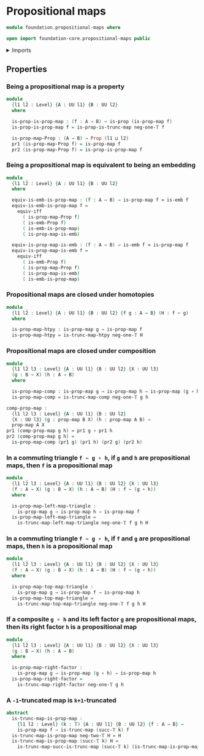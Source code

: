 # Propositional maps

```agda
module foundation.propositional-maps where

open import foundation-core.propositional-maps public
```

<details><summary>Imports</summary>

```agda
open import foundation.dependent-pair-types
open import foundation.embeddings
open import foundation.function-types
open import foundation.logical-equivalences
open import foundation.truncated-maps
open import foundation.universe-levels

open import foundation-core.equivalences
open import foundation-core.homotopies
open import foundation-core.propositions
open import foundation-core.truncation-levels
```

</details>

## Properties

### Being a propositional map is a property

```agda
module _
  {l1 l2 : Level} {A : UU l1} {B : UU l2}
  where

  is-prop-is-prop-map : (f : A → B) → is-prop (is-prop-map f)
  is-prop-is-prop-map f = is-prop-is-trunc-map neg-one-𝕋 f

  is-prop-map-Prop : (A → B) → Prop (l1 ⊔ l2)
  pr1 (is-prop-map-Prop f) = is-prop-map f
  pr2 (is-prop-map-Prop f) = is-prop-is-prop-map f
```

### Being a propositional map is equivalent to being an embedding

```agda
module _
  {l1 l2 : Level} {A : UU l1} {B : UU l2}
  where

  equiv-is-emb-is-prop-map : (f : A → B) → is-prop-map f ≃ is-emb f
  equiv-is-emb-is-prop-map f =
    equiv-iff
      ( is-prop-map-Prop f)
      ( is-emb-Prop f)
      ( is-emb-is-prop-map)
      ( is-prop-map-is-emb)

  equiv-is-prop-map-is-emb : (f : A → B) → is-emb f ≃ is-prop-map f
  equiv-is-prop-map-is-emb f =
    equiv-iff
      ( is-emb-Prop f)
      ( is-prop-map-Prop f)
      ( is-prop-map-is-emb)
      ( is-emb-is-prop-map)
```

### Propositional maps are closed under homotopies

```agda
module _
  {l1 l2 : Level} {A : UU l1} {B : UU l2} {f g : A → B} (H : f ~ g)
  where

  is-prop-map-htpy : is-prop-map g → is-prop-map f
  is-prop-map-htpy = is-trunc-map-htpy neg-one-𝕋 H
```

### Propositional maps are closed under composition

```agda
module _
  {l1 l2 l3 : Level} {A : UU l1} {B : UU l2} {X : UU l3}
  (g : B → X) (h : A → B)
  where

  is-prop-map-comp : is-prop-map g → is-prop-map h → is-prop-map (g ∘ h)
  is-prop-map-comp = is-trunc-map-comp neg-one-𝕋 g h

comp-prop-map :
  {l1 l2 l3 : Level} {A : UU l1} {B : UU l2}
  {X : UU l3} (g : prop-map B X) (h : prop-map A B) →
  prop-map A X
pr1 (comp-prop-map g h) = pr1 g ∘ pr1 h
pr2 (comp-prop-map g h) =
  is-prop-map-comp (pr1 g) (pr1 h) (pr2 g) (pr2 h)
```

### In a commuting triangle `f ~ g ∘ h`, if `g` and `h` are propositional maps, then `f` is a propositional map

```agda
module _
  {l1 l2 l3 : Level} {A : UU l1} {B : UU l2} {X : UU l3}
  (f : A → X) (g : B → X) (h : A → B) (H : f ~ (g ∘ h))
  where

  is-prop-map-left-map-triangle :
    is-prop-map g → is-prop-map h → is-prop-map f
  is-prop-map-left-map-triangle =
    is-trunc-map-left-map-triangle neg-one-𝕋 f g h H
```

### In a commuting triangle `f ~ g ∘ h`, if `f` and `g` are propositional maps, then `h` is a propositional map

```agda
module _
  {l1 l2 l3 : Level} {A : UU l1} {B : UU l2} {X : UU l3}
  (f : A → X) (g : B → X) (h : A → B) (H : f ~ (g ∘ h))
  where

  is-prop-map-top-map-triangle :
    is-prop-map g → is-prop-map f → is-prop-map h
  is-prop-map-top-map-triangle =
    is-trunc-map-top-map-triangle neg-one-𝕋 f g h H
```

### If a composite `g ∘ h` and its left factor `g` are propositional maps, then its right factor `h` is a propositional map

```agda
module _
  {l1 l2 l3 : Level} {A : UU l1} {B : UU l2} {X : UU l3}
  (g : B → X) (h : A → B)
  where

  is-prop-map-right-factor :
    is-prop-map g → is-prop-map (g ∘ h) → is-prop-map h
  is-prop-map-right-factor =
    is-trunc-map-right-factor neg-one-𝕋 g h
```

### A `-1`-truncated map is `k+1`-truncated

```agda
abstract
  is-trunc-map-is-prop-map :
    {l1 l2 : Level} (k : 𝕋) {A : UU l1} {B : UU l2} {f : A → B} →
    is-prop-map f → is-trunc-map (succ-𝕋 k) f
  is-trunc-map-is-prop-map neg-two-𝕋 H = H
  is-trunc-map-is-prop-map (succ-𝕋 k) H =
    is-trunc-map-succ-is-trunc-map (succ-𝕋 k) (is-trunc-map-is-prop-map k H)
```
